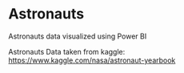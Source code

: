# Astronauts
Astronauts data visualized using Power BI

Astronauts Data taken from kaggle: https://www.kaggle.com/nasa/astronaut-yearbook
